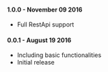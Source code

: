 #### 1.0.0 - November 09 2016
* Full RestApi support

#### 0.0.1 - August 19 2016
* Including basic functionalities
* Initial release 
